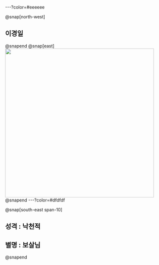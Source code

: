 ---?color=#eeeeee

@snap[north-west]
## 이경일
@snapend
@snap[east]
<img src="https://user-images.githubusercontent.com/29008224/50469127-79181a80-09ee-11e9-8769-55dd76803bf2.JPG" width="480">
@snapend
---?color=#dfdfdf


@snap[south-east span-10]
## 성격 : 낙천적
## 별명 : 보살님
@snapend
